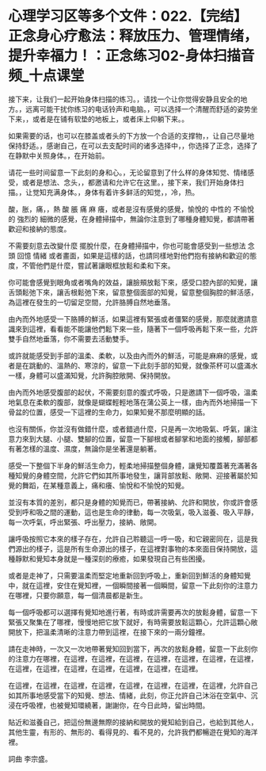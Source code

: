 # 心理学习区等多个文件：022.【完结】正念身心疗愈法：释放压力、管理情绪，提升幸福力！：正念练习02-身体扫描音频_十点课堂

接下来，让我们一起开始身体扫描的练习。，请找一个让你觉得安静且安全的地方。，远离可能干扰你练习的电话铃声和电脑。，可以选择一个清醒而舒适的姿势坐下来，，或者是在铺有软垫的地板上，或者床上仰躺下来。。

如果需要的话，也可以在膝盖或者头的下方放一个合适的支撑物，，让自己尽量地保持舒适。，感谢自己，在可以去支配时间的诸多选择中，，你选择了正念，选择了在静默中关照身体。，在开始前。

请花一些时间留意一下此刻的身和心。，无论留意到了什么样的身体知觉、情绪感受，或者是想法、念头，，都邀请和允许它在这里。，接下来，我们开始身体扫描。，让觉知充满身体。，身体有着许多鲜活的知觉，，冷，热。

酸，胀，痛，，熱 酸 脹 痛 麻 癢，或者是沒有感覺的感覺，愉悅的 中性的 不愉悅的 強烈的 細微的感覺，在身體掃描中，無論你注意到了哪種身體知覺，都請帶著歡迎和接納的態度。

不需要刻意去改變什麼 擺脫什麼，在身體掃描中，你也可能會感受到一些想法 念頭 回憶 情緒 或者畫面，如果是這樣的話，也請同樣地對他們抱有接納和歡迎的態度，不管他們是什麼，嘗試著讓眼框放鬆和柔和下來。

你可能會感覺到眼角或者嘴角的效益，讓臉頰放鬆下來，感受口腔內部的知覺，讓舌頭鬆弛下來，讓舌根鬆弛下來，留意整個面部的知覺，留意整個胸腔的鮮活感，為這裡在發生的一切留足空間，允許胳膊自然地垂落。

由內而外地感受一下胳膊的鮮活，如果這裡有緊張或者僵緊的感覺，那麼就邀請意識來到這裡，看看能不能讓他們鬆下來一些，隨著下一個呼吸再鬆下來一些，允許雙手自然地垂落，你不需要去活動雙手。

或許就能感受到手部的溫柔、柔軟，以及由內而外的鮮活，可能是麻麻的感覺，或者是在跳動的、溫熱的、寒涼的，留意一下此刻手部的知覺，就像茶杯可以盛滿水一樣，身體可以盛滿知覺，允許胸腔敞開、保持開放。

由內而外地感受腹部的起伏，不需要刻意的腹式呼吸，只是邀請下一個呼吸，溫柔地氣息在柔軟的腹部，就像是蝴蝶輕輕地落在蒲公英上一樣，由內而外地掃描一下骨盆的位置，感受一下這裡的生命力，如果知覺不那麼明顯的話。

也沒有關係，你並沒有做錯什麼，或者錯過什麼，只是再一次地吸氣、呼氣，讓注意力來到大腿、小腿、雙腳的位置，留意一下腳根或者腳掌和地面的接觸，腳部都有著怎樣的溫度、濕度，無論你是坐著還是躺著。

感受一下整個下半身的鮮活生命力，輕柔地掃描整個身體，讓覺知覆蓋著充滿著各種知覺的身體空間，允許它們如其所事地發生，讓背部放鬆、敞開、迎接著屬於知覺的舞蹈，在某種意義上，痛和癢、愉悅和不愉悅的知覺。

並沒有本質的差別，都只是身體的知覺而已，帶著接納、允許和開放，你或許會感受到呼和吸之間的運動，這也是生命的律動，每一次吸氣，吸入滋養、吸入平靜，每一次呼氣，呼出緊張、呼出壓力，接納、敞開。

讓呼吸按照它本來的樣子存在，允許自己聆聽這一呼一吸，和它親密同在，這是我們源出的樣子，這是所有生命源出的樣子，在這裡對事物的本來面目保持開放，這種靜默和覺知本身就是一種深刻的療癒，如果發現自己有些困擾。

或者是走神了，只需要溫柔而堅定地重新回到呼吸上，重新回到鮮活的身體知覺中，就在這裡，安住在覺知裡，一個瞬間接著一個瞬間，留意一下此刻你的注意力在哪裡，只要你願意，每一個清晨都是新生。

每一個呼吸都可以選擇有覺知地進行著，有時或許需要再次的放鬆身體，留意一下緊張又聚集在了哪裡，慢慢地把它放下就好，有時需要放鬆這顆心，允許這顆心敞開放下，把溫柔清晰的注意力帶到這裡，在接下來的一兩分鐘裡。

請在走神時，一次又一次地帶著覺知回到當下，再次的放鬆身體，留意一下此刻你的注意力在哪裡，在這裡，在這裡，在這裡，在這裡，在這裡，在這裡，在這裡，在這裡，在這裡，在這裡，在這裡，在這裡，在這裡，在這裡。

在這裡，在這裡，在這裡，在這裡，在這裡，在這裡，在這裡，在這裡，允許自己如其所事地感受當下的知覺、想法、情緒，此刻，你正允許自己沐浴在空氣中、沉浸在呼吸裡，也被覺知環繞著，謝謝你，在今日此時，留出時間。

貼近和滋養自己，把這份無邊無際的接納和開放的覺知給到自己，也給到其他人，其他生靈，有形的、無形的、看得見的、看不見的，允許我們都暢遊在覺知的海洋裡。

詞曲 李宗盛。